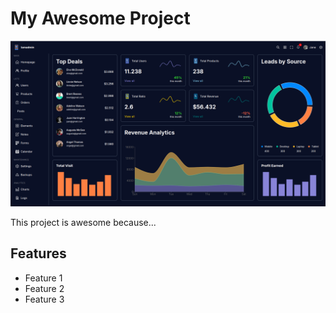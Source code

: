 # My Awesome Project

![Screenshot](https://raw.githubusercontent.com/sfaat/admin_UI/main/public/Screenshot%20from%202024-08-12%2002-35-46.png)

This project is awesome because...

## Features

- Feature 1
- Feature 2
- Feature 3
